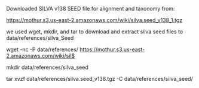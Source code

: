 Downloaded SILVA v138 SEED file for alignment and taxonomy from:

https://mothur.s3.us-east-2.amazonaws.com/wiki/silva.seed_v138_1.tgz

we used wget, mkdir, and tar to download and extract silva seed files to data/references/silva_Seed

wget -nc -P data/references/ https://mothur.s3.us-east-2.amazonaws.com/wiki/sil$

mkdir data/references/silva_seed

tar xvzf data/references/silva.seed_v138.tgz -C data/references/silva_seed/


